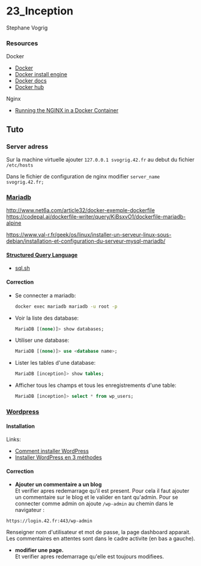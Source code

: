 # 23_Inception
Stephane Vogrig


### Resources
Docker

- [Docker](https://www.docker.com/)
- [Docker install engine](https://docs.docker.com/engine/install/ubuntu/)
- [Docker docs](https://docs.docker.com/)
- [Docker hub](https://hub.docker.com/)

Nginx

- [Running the NGINX in a Docker Container](https://hub.docker.com/)

## Tuto

### Server adress
Sur la machine virtuelle ajouter `127.0.0.1 svogrig.42.fr` au debut du fichier `/etc/hosts`

Dans le fichier de configuration de nginx modifier `server_name svogrig.42.fr;`

### [Mariadb](https://fr.wikipedia.org/wiki/MariaDB)
http://www.net6a.com/article32/docker-exemple-dockerfile
https://codepal.ai/dockerfile-writer/query/KiBsxvO1/dockerfile-mariadb-alpine

https://www.val-r.fr/geek/os/linux/installer-un-serveur-linux-sous-debian/installation-et-configuration-du-serveur-mysql-mariadb/

#### [Structured Query Language](https://fr.wikipedia.org/wiki/Structured_Query_Language)
- [sql.sh](https://sql.sh/cours/select)

#### Correction

- Se connecter a mariadb:
	```sh
	docker exec mariadb mariadb -u root -p
	```
- Voir la liste des database:
	```sql
	MariaDB [(none)]> show databases;
	```
- Utiliser une database:
	```sql
	MariaDB [(none)]> use <database name>;
	```
- Lister les tables d'une database:
	```sql
	MariaDB [inception]> show tables;
	```

- Afficher tous les champs et tous les enregistrements d'une table:
	```sql
	MariaDB [inception]> select * from wp_users;
	```

### [Wordpress](https://fr.wordpress.org/)
#### Installation
Links:
- [Comment installer WordPress](https://fr.wordpress.org/support/article/how-to-install-wordpress/)
- [Installer WordPress en 3 méthodes](https://wpformation.com/installer-wordpress/)

#### Correction
- **Ajouter un commentaire a un blog**  
Et verifier apres redemarrage qu'il est present.
Pour cela il faut ajouter un commentaire sur le blog et le valider en tant qu'admin.
Pour se connecter comme admin on ajoute `/wp-admin` au chemin dans le navigateur :
```
https://login.42.fr:443/wp-admin
```
Renseigner nom d'utilisateur et mot de passe, la page dashboard apparait. Les commentaires en attentes sont dans le cadre activite (en bas a gauche).
- **modifier une page.**  
Et verifier apres redemarrage qu'elle est toujours modifiees.
